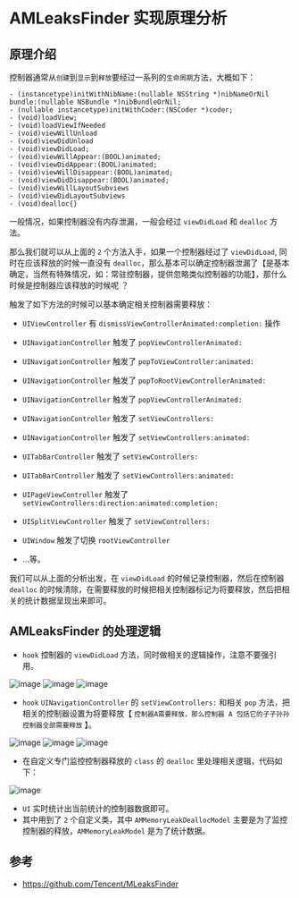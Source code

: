 # AMLeaksFinder 实现原理分析

## 原理介绍

控制器通常从`创建`到`显示`到`释放`要经过一系列的`生命周期`方法，大概如下：

```
- (instancetype)initWithNibName:(nullable NSString *)nibNameOrNil bundle:(nullable NSBundle *)nibBundleOrNil;
- (nullable instancetype)initWithCoder:(NSCoder *)coder;
- (void)loadView;
- (void)loadViewIfNeeded
- (void)viewWillUnload
- (void)viewDidUnload
- (void)viewDidLoad;
- (void)viewWillAppear:(BOOL)animated;
- (void)viewDidAppear:(BOOL)animated;
- (void)viewWillDisappear:(BOOL)animated;
- (void)viewDidDisappear:(BOOL)animated;
- (void)viewWillLayoutSubviews
- (void)viewDidLayoutSubviews
- (void)dealloc{}
```

一般情况，如果控制器没有内存泄漏，一般会经过 `viewDidLoad`  和 `dealloc` 方法。

那么我们就可以从上面的 `2` 个方法入手，如果一个控制器经过了 `viewDidLoad`, 同时在应该释放的时候一直没有  `dealloc`，那么基本可以确定控制器泄漏了【是基本确定，当然有特殊情况，如：常驻控制器，提供忽略类似控制器的功能】，那什么时候是控制器应该释放的时候呢 ？

触发了如下方法的时候可以基本确定相关控制器需要释放：

- `UIViewController` 有 `dismissViewControllerAnimated:completion:` 操作

- `UINavigationController` 触发了 `popViewControllerAnimated: `
- `UINavigationController` 触发了 `popToViewController:animated: `
- `UINavigationController` 触发了 `popToRootViewControllerAnimated: `
- `UINavigationController` 触发了 `popViewControllerAnimated:`
- `UINavigationController` 触发了 `setViewControllers:`
- `UINavigationController` 触发了 `setViewControllers:animated:`

- `UITabBarController` 触发了 `setViewControllers:`
- `UITabBarController` 触发了 `setViewControllers:animated:` 

- `UIPageViewController` 触发了 `setViewControllers:direction:animated:completion:`

- `UISplitViewController` 触发了 `setViewControllers:` 

- `UIWindow` 触发了切换 `rootViewController`

- ...等。

我们可以从上面的分析出发，在 `viewDidLoad` 的时候记录控制器，然后在控制器  `dealloc` 的时候清除，在需要释放的时候把相关控制器标记为将要释放，然后把相关的统计数据呈现出来即可。


## AMLeaksFinder 的处理逻辑

- `hook` 控制器的 `viewDidLoad` 方法，同时做相关的逻辑操作，注意不要强引用。

![image](https://user-images.githubusercontent.com/12118567/82640835-dcd36100-9c3d-11ea-8252-a1602aa46baf.png)
![image](https://user-images.githubusercontent.com/12118567/82641054-4bb0ba00-9c3e-11ea-97fc-f1236fed1ae3.png)
![image](https://user-images.githubusercontent.com/12118567/82641065-4fdcd780-9c3e-11ea-805b-77e1eff73cb6.png)

- `hook` `UINavigationController` 的 `setViewControllers:` 和相关 `pop` 方法，把相关的控制器设置为将要释放【 `控制器A需要释放，那么控制器 A 包括它的子子孙孙控制器全部需要释放` 】。

![image](https://user-images.githubusercontent.com/12118567/82641110-6420d480-9c3e-11ea-8c23-300050715101.png)
![image](https://user-images.githubusercontent.com/12118567/82641197-8b77a180-9c3e-11ea-8436-0cea58c96ba8.png)
![image](https://user-images.githubusercontent.com/12118567/82641330-c4b01180-9c3e-11ea-8799-a7214738a910.png)

- 在自定义专门监控控制器释放的 `class` 的 `dealloc` 里处理相关逻辑，代码如下：

![image](https://user-images.githubusercontent.com/12118567/82641484-fb862780-9c3e-11ea-98cd-07ed1c58046f.png)

- `UI` 实时统计出当前统计的控制器数据即可。
- 其中用到了 `2` 个自定义类，其中 `AMMemoryLeakDeallocModel` 主要是为了监控控制器的释放，`AMMemoryLeakModel` 是为了统计数据。

## 参考

- https://github.com/Tencent/MLeaksFinder

